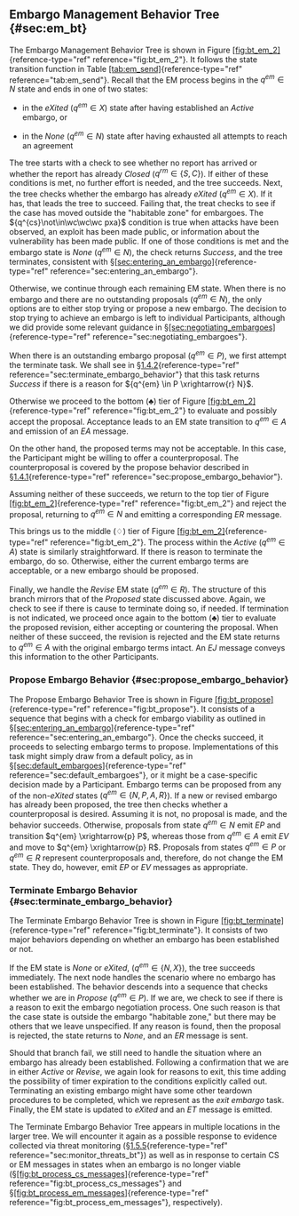 ## Embargo Management Behavior Tree {#sec:em_bt}

The Embargo Management Behavior Tree is shown in Figure
[\[fig:bt_em_2\]](#fig:bt_em_2){reference-type="ref"
reference="fig:bt_em_2"}. It follows the state transition function in
Table [\[tab:em_send\]](#tab:em_send){reference-type="ref"
reference="tab:em_send"}. Recall that the EM process begins in the
$q^{em} \in N$ state and ends in one of two states:

-   in the *eXited* ($q^{em} \in X$) state after having established an
    *Active* embargo, or

-   in the *None* ($q^{em} \in N$) state after having exhausted all
    attempts to reach an agreement

The tree starts with a check to see whether no report has arrived or
whether the report has already *Closed* ($q^{rm} \in \{S{,}C\}$). If
either of these conditions is met, no further effort is needed, and the
tree succeeds. Next, the tree checks whether the embargo has already
*eXited* ($q^{em} \in X$). If it has, that leads the tree to succeed.
Failing that, the treat checks to see if the case has moved outside the
"habitable zone" for embargoes. The ${q^{cs}\not\in\wc\wc\wc pxa}$
condition is true when attacks have been observed, an exploit has been
made public, or information about the vulnerability has been made
public. If one of those conditions is met and the embargo state is
*None* ($q^{em} \in N$), the check returns *Success*, and the tree
terminates, consistent with
§[\[sec:entering_an_embargo\]](#sec:entering_an_embargo){reference-type="ref"
reference="sec:entering_an_embargo"}.

Otherwise, we continue through each remaining EM state. When there is no embargo and there
are no outstanding proposals ($q^{em} \in N$), the only options are to
either stop trying or propose a new embargo. The decision to stop trying
to achieve an embargo is left to individual Participants, although we
did provide some relevant guidance in
§[\[sec:negotiating_embargoes\]](#sec:negotiating_embargoes){reference-type="ref"
reference="sec:negotiating_embargoes"}.

When there is an outstanding embargo proposal ($q^{em} \in P$), we first
attempt the terminate task. We shall see in
§[1.4.2](#sec:terminate_embargo_behavior){reference-type="ref"
reference="sec:terminate_embargo_behavior"} that this task returns
*Success* if there is a reason for ${q^{em} \in P \xrightarrow{r} N}$.

Otherwise we proceed to the bottom ($\clubsuit$) tier of Figure
[\[fig:bt_em_2\]](#fig:bt_em_2){reference-type="ref"
reference="fig:bt_em_2"} to evaluate and possibly accept the proposal.
Acceptance leads to an EM state transition to $q^{em} \in A$ and
emission of an $EA$ message.

On the other hand, the proposed terms may not be acceptable. In this
case, the Participant might be willing to offer a counterproposal. The
counterproposal is covered by the propose behavior described in
§[1.4.1](#sec:propose_embargo_behavior){reference-type="ref"
reference="sec:propose_embargo_behavior"}.

Assuming neither of these succeeds, we return to the top tier of Figure
[\[fig:bt_em_2\]](#fig:bt_em_2){reference-type="ref"
reference="fig:bt_em_2"} and reject the proposal, returning to
$q^{em} \in N$ and emitting a corresponding $ER$ message.

This brings us to the middle ($\diamondsuit$) tier of Figure
[\[fig:bt_em_2\]](#fig:bt_em_2){reference-type="ref"
reference="fig:bt_em_2"}. The process within the *Active*
($q^{em} \in A$) state is similarly straightforward. If there is reason
to terminate the embargo, do so. Otherwise, either the current embargo
terms are acceptable, or a new embargo should be proposed.

Finally, we handle the *Revise* EM state ($q^{em} \in R$). The structure of
this branch mirrors that of the *Proposed* state discussed above. Again,
we check to see if there is cause to terminate doing so, if needed. If
termination is not indicated, we proceed once again to the bottom
($\clubsuit$) tier to evaluate the proposed revision, either accepting
or countering the proposal. When neither of these succeed, the revision
is rejected and the EM state returns to $q^{em} \in A$ with the
original embargo terms intact. An $EJ$ message conveys this information
to the other Participants.

### Propose Embargo Behavior {#sec:propose_embargo_behavior}

The Propose Embargo Behavior Tree is shown in Figure
[\[fig:bt_propose\]](#fig:bt_propose){reference-type="ref"
reference="fig:bt_propose"}. It consists of a sequence that begins with
a check for embargo viability as outlined in
§[\[sec:entering_an_embargo\]](#sec:entering_an_embargo){reference-type="ref"
reference="sec:entering_an_embargo"}. Once the checks succeed, it
proceeds to selecting embargo terms to propose. Implementations of this
task might simply draw from a default policy, as in
§[\[sec:default_embargoes\]](#sec:default_embargoes){reference-type="ref"
reference="sec:default_embargoes"}, or it might be a case-specific
decision made by a Participant. Embargo terms can be proposed from any
of the non-*eXited* states ($q^{em} \in \{N,P,A,R\}$). If a new or
revised embargo has already been proposed, the tree then checks whether
a counterproposal is desired. Assuming it is not, no proposal is made,
and the behavior succeeds. Otherwise, proposals from state
$q^{em} \in N$ emit $EP$ and transition $q^{em} \xrightarrow{p} P$,
whereas those from $q^{em} \in A$ emit $EV$ and move to
$q^{em} \xrightarrow{p} R$. Proposals from states $q^{em} \in P$ or
$q^{em} \in R$ represent counterproposals and, therefore, do not change
the EM state. They do, however, emit $EP$ or $EV$ messages as
appropriate.

### Terminate Embargo Behavior {#sec:terminate_embargo_behavior}

The Terminate Embargo Behavior Tree is shown in Figure
[\[fig:bt_terminate\]](#fig:bt_terminate){reference-type="ref"
reference="fig:bt_terminate"}. It consists of two major behaviors
depending on whether an embargo has been established or not.

If the EM state is
*None* or *eXited*, ($q^{em} \in \{N{,}X\}$), the tree succeeds
immediately. The next node handles the scenario where no embargo has
been established. The behavior descends into a sequence that checks
whether we are in $Propose$ ($q^{em} \in P$). If we are, we check to see
if there is a reason to exit the embargo negotiation process. One such
reason is that the case state is outside the embargo "habitable zone,"
but there may be others that we leave unspecified. If any reason is
found, then the proposal is rejected, the state returns to *None*, and
an $ER$ message is sent.

Should that branch fail, we still need to handle the situation where an
embargo has already been established. Following a confirmation that we
are in either *Active* or *Revise*, we again look for reasons to exit,
this time adding the possibility of timer expiration to the conditions
explicitly called out. Terminating an existing embargo might have some
other teardown procedures to be completed, which we represent as the
*exit embargo* task. Finally, the EM state is updated to *eXited* and an $ET$
message is emitted.

The Terminate Embargo Behavior Tree appears in multiple locations in the
larger tree. We will encounter it again as a possible response to
evidence collected via threat monitoring
(§[1.5.5](#sec:monitor_threats_bt){reference-type="ref"
reference="sec:monitor_threats_bt"}) as well as in response to certain
CS or
EM messages in
states when an embargo is no longer viable
(§[\[fig:bt_process_cs_messages\]](#fig:bt_process_cs_messages){reference-type="ref"
reference="fig:bt_process_cs_messages"} and
§[\[fig:bt_process_em_messages\]](#fig:bt_process_em_messages){reference-type="ref"
reference="fig:bt_process_em_messages"}, respectively).

